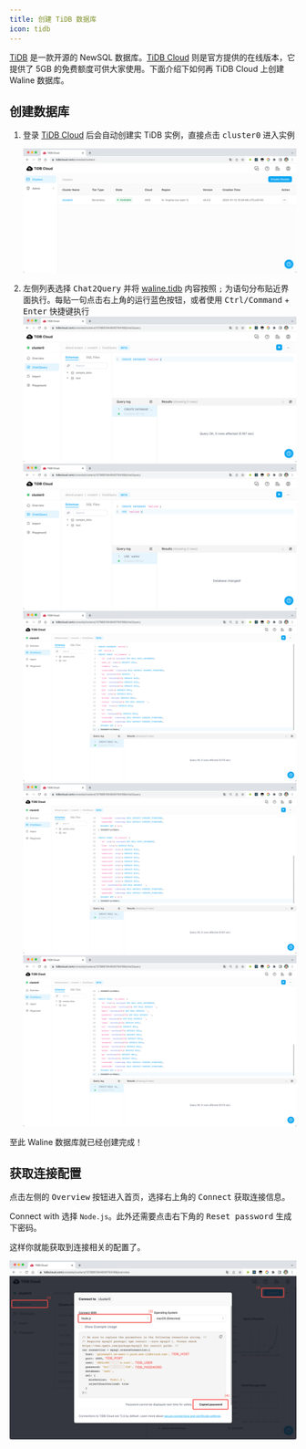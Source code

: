 ```yaml
---
title: 创建 TiDB 数据库
icon: tidb
---
```


[TiDB](https://github.com/pingcap/tidb) 是一款开源的 NewSQL 数据库。[TiDB Cloud](https://tidbcloud.com/) 则是官方提供的在线版本，它提供了 5GB 的免费额度可供大家使用。下面介绍下如何再 TiDB Cloud 上创建 Waline 数据库。

## 创建数据库

1. 登录 [TiDB Cloud](https://tidbcloud.com) 后会自动创建实 TiDB 实例，直接点击 <kbd>cluster0</kbd> 进入实例

   ![](../../assets/tidb-1.png)

2. 左侧列表选择 <kbd>Chat2Query</kbd> 并将 [waline.tidb](https://github.com/walinejs/waline/blob/main/assets/waline.tidb) 内容按照 `;` 为语句分布贴近界面执行。每贴一句点击右上角的<kbd>运行</kbd>蓝色按钮，或者使用 <kbd>Ctrl\/Command</kbd> + <kbd>Enter</kbd> 快捷键执行
   ![](../../assets/tidb-2.png)
   ![](../../assets/tidb-3.png)
   ![](../../assets/tidb-4.png)
   ![](../../assets/tidb-5.png)
   ![](../../assets/tidb-6.png)

至此 Waline 数据库就已经创建完成！

## 获取连接配置

点击左侧的 <kbd>Overview</kbd> 按钮进入首页，选择右上角的 <kbd>Connect</kbd> 获取连接信息。

Connect with 选择 `Node.js`。此外还需要点击右下角的 <kbd>Reset password</kbd> 生成下密码。

这样你就能获取到连接相关的配置了。

![](../../assets/tidb-7.png)
